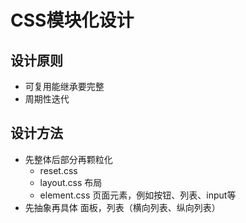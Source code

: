 # CSS模块化设计

## 设计原则
- 可复用能继承要完整
- 周期性迭代

## 设计方法
- 先整体后部分再颗粒化
  - reset.css
  - layout.css  布局
  - element.css   页面元素，例如按钮、列表、input等
- 先抽象再具体
  面板，列表（横向列表、纵向列表）
